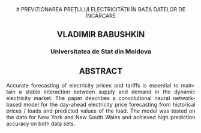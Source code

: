 <div align="center"> 
# PREVIZIONAREA PREȚULUI ELECTRICITĂȚII ÎN BAZA DATELOR DE ÎNCĂRCARE
  
## VLADIMIR BABUSHKIN
  
### Universitatea de Stat din Moldova
  
## ABSTRACT
</div>
<div align="justify"> 
Accurate forecasting of electricity prices and tariffs is essential to main- tain a stable interaction between supply and demand in the dynamic electricity market. The paper describes a convolutional neural network-based model for the day-ahead electricity price forecasting from historical prices / loads and predicted values of the load. The model was tested on the data for New York and New South Wales and achieved high prediction accuracy on both data sets.
</div>  
  
  
